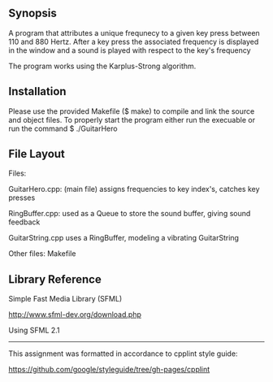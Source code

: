 ## Synopsis

A program that attributes a unique frequnecy to a given key press between 110 and 880 Hertz. After a key press the associated frequency is displayed in the window and a sound is played with respect to the key's frequency

The program works using the Karplus-Strong algorithm.

## Installation

Please use the provided Makefile ($ make) to compile and link the source and object files.
To properly start the program either  run the execuable or run the command $ ./GuitarHero

## File Layout
Files:

GuitarHero.cpp: (main file) assigns frequencies to key index's, catches key presses

RingBuffer.cpp: used as a Queue to store the sound buffer, giving sound feedback

GuitarString.cpp uses a RingBuffer, modeling a vibrating GuitarString

Other files: Makefile

## Library Reference

Simple Fast Media Library (SFML)

http://www.sfml-dev.org/download.php

Using SFML 2.1

--------------------------------------------------------------------
This assignment was formatted in accordance to cpplint style guide:

https://github.com/google/styleguide/tree/gh-pages/cpplint
